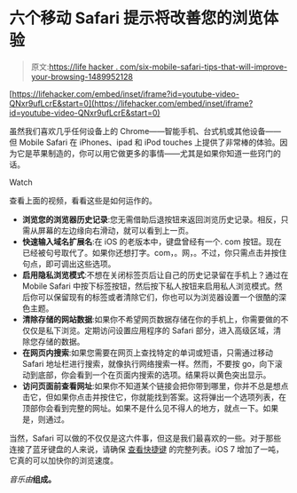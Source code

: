 # 六个移动 Safari 提示将改善您的浏览体验

> 原文:[https://life hacker . com/six-mobile-safari-tips-that-will-improve-your-browsing-1489952128](https://lifehacker.com/six-mobile-safari-tips-that-will-improve-your-browsing-1489952128)

 [https://lifehacker.com/embed/inset/iframe?id=youtube-video-QNxr9ufLcrE&start=0](https://lifehacker.com/embed/inset/iframe?id=youtube-video-QNxr9ufLcrE&start=0) 

虽然我们喜欢几乎任何设备上的 Chrome——智能手机、台式机或其他设备——但 Mobile Safari 在 iPhones、ipad 和 iPod touches 上提供了非常棒的体验。因为它是苹果制造的，你可以用它做更多的事情——尤其是如果你知道一些窍门的话。

Watch

查看上面的视频，看看这些是如何运作的。

*   **浏览您的浏览器历史记录**:您无需借助后退按钮来返回浏览历史记录。相反，只需从屏幕的左边缘向右滑动，就可以看到上一页。
*   **快速输入域名扩展名**:在 iOS 的老版本中，键盘曾经有一个. com 按钮。现在已经被句号取代了。如果你还想打字。com，。网，。不过，你只需点击并按住句点，即可调出这些选项。
*   **启用隐私浏览模式**:不想在关闭标签页后让自己的历史记录留在手机上？通过在 Mobile Safari 中按下标签按钮，然后按下私人按钮来启用私人浏览模式。然后你可以保留现有的标签或者清除它们，你也可以为浏览器设置一个很酷的深色主题。
*   **清除存储的网站数据**:如果你不希望网页数据存储在你的手机上，你需要做的不仅仅是私下浏览。定期访问设置应用程序的 Safari 部分，进入高级区域，清除您存储的数据。
*   **在网页内搜索**:如果您需要在网页上查找特定的单词或短语，只需通过移动 Safari 地址栏进行搜索，就像执行网络搜索一样。然而，不要按 go，向下滚动到底部，你会看到一个在页面内搜索的选项。结果将以黄色突出显示。
*   **访问页面前查看网址**:如果你不知道某个链接会把你带到哪里，你并不总是想点击它，但如果你点击并按住它，你就能找到答案。这将弹出一个选项列表，在顶部你会看到完整的网址。如果不是什么见不得人的地方，就点一下。如果是，则通过。

当然，Safari 可以做的不仅仅是这六件事，但这是我们最喜欢的一些。对于那些连接了蓝牙键盘的人来说，请确保 [查看快捷键](https://lifehacker.com/all-the-new-keyboard-shortcuts-in-ios-7-1460896361) 的完整列表。iOS 7 增加了一吨，它真的可以加快你的浏览速度。

*音乐由*[](http://freemusicarchive.org/music/Jahzzar/Sketches/sketch_rum-portrait_1585)**组成。**